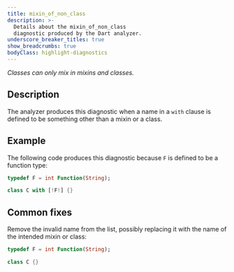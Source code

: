 ```yaml
---
title: mixin_of_non_class
description: >-
  Details about the mixin_of_non_class
  diagnostic produced by the Dart analyzer.
underscore_breaker_titles: true
show_breadcrumbs: true
bodyClass: highlight-diagnostics
---
```


_Classes can only mix in mixins and classes._

## Description

The analyzer produces this diagnostic when a name in a `with` clause is
defined to be something other than a mixin or a class.

## Example

The following code produces this diagnostic because `F` is defined to be a
function type:

```dart
typedef F = int Function(String);

class C with [!F!] {}
```

## Common fixes

Remove the invalid name from the list, possibly replacing it with the name
of the intended mixin or class:

```dart
typedef F = int Function(String);

class C {}
```
